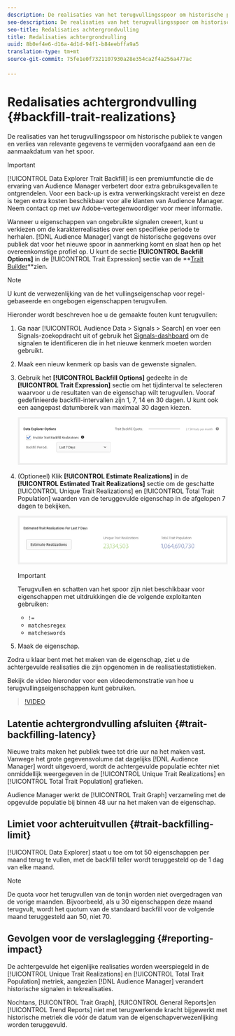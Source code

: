 ```yaml
---
description: De realisaties van het terugvullingsspoor om historische publiek te vangen en verlies van relevante gegevens te vermijden voorafgaand aan een de aanmaakdatum van het spoor.
seo-description: De realisaties van het terugvullingsspoor om historische publiek te vangen en verlies van relevante gegevens te vermijden voorafgaand aan een de aanmaakdatum van het spoor.
seo-title: Redalisaties achtergrondvulling
title: Redalisaties achtergrondvulling
uuid: 8b0ef4e6-d16a-4d1d-94f1-b84eebffa9a5
translation-type: tm+mt
source-git-commit: 75fe1e0f7321107930a28e354ca2f4a256a477ac

---
```



# Redalisaties achtergrondvulling {#backfill-trait-realizations}

De realisaties van het terugvullingsspoor om historische publiek te vangen en verlies van relevante gegevens te vermijden voorafgaand aan een de aanmaakdatum van het spoor.

>[!IMPORTANT]
>
>[!UICONTROL Data Explorer Trait Backfill] is een premiumfunctie die de ervaring van Audience Manager verbetert door extra gebruiksgevallen te ontgrendelen. Voor een back-up is extra verwerkingskracht vereist en deze is tegen extra kosten beschikbaar voor alle klanten van Audience Manager. Neem contact op met uw Adobe-vertegenwoordiger voor meer informatie.

Wanneer u eigenschappen van ongebruikte signalen creeert, kunt u verkiezen om de karakterrealisaties over een specifieke periode te herhalen. [!DNL Audience Manager] vangt de historische gegevens over publiek dat voor het nieuwe spoor in aanmerking komt en slaat hen op het overeenkomstige profiel op. U kunt de sectie **[!UICONTROL Backfill Options]** in de [!UICONTROL Trait Expression] sectie van de **[Trait Builder](../../features/traits/about-trait-builder.md)**zien.

>[!NOTE]
>
>U kunt de verwezenlijking van de het vullingseigenschap voor regel-gebaseerde en ongebogen eigenschappen terugvullen.

Hieronder wordt beschreven hoe u de gemaakte fouten kunt terugvullen:

1. Ga naar [!UICONTROL Audience Data > Signals > Search] en voer een Signals-zoekopdracht uit of gebruik het [Signals-dashboard](../../features/data-explorer/data-explorer-signals-dashboard.md) om de signalen te identificeren die in het nieuwe kenmerk moeten worden gebruikt.
1. Maak een nieuw kenmerk op basis van de gewenste signalen.
1. Gebruik het **[!UICONTROL Backfill Options]** gedeelte in de **[!UICONTROL Trait Expression]** sectie om het tijdinterval te selecteren waarvoor u de resultaten van de eigenschap wilt terugvullen. Vooraf gedefinieerde backfill-intervallen zijn 1, 7, 14 en 30 dagen. U kunt ook een aangepast datumbereik van maximaal 30 dagen kiezen.

   ![trait-backfill](assets/signals-trait-backfill.png)

1. (Optioneel) Klik **[!UICONTROL Estimate Realizations]** in de **[!UICONTROL Estimated Trait Realizations]** sectie om de geschatte [!UICONTROL Unique Trait Realizations] en [!UICONTROL Total Trait Population] waarden van de teruggevulde eigenschap in de afgelopen 7 dagen te bekijken.

   ![ramen en waarheidsgetrouwheid](assets/estimate-trait-realizations.png)

   >[!IMPORTANT]
   >
   >Terugvullen en schatten van het spoor zijn niet beschikbaar voor eigenschappen met uitdrukkingen die de volgende exploitanten gebruiken:
   >    * `!=`
   >    * `matchesregex`
   >    * `matcheswords`

1. Maak de eigenschap.

Zodra u klaar bent met het maken van de eigenschap, ziet u de achtergevulde realisaties die zijn opgenomen in de realisatiestatistieken.

Bekijk de video hieronder voor een videodemonstratie van hoe u terugvullingseigenschappen kunt gebruiken.

>[!VIDEO](https://video.tv.adobe.com/v/25169/)

## Latentie achtergrondvulling afsluiten {#trait-backfilling-latency}

Nieuwe traits maken het publiek twee tot drie uur na het maken vast. Vanwege het grote gegevensvolume dat dagelijks [!DNL Audience Manager] wordt uitgevoerd, wordt de achtergevulde populatie echter niet onmiddellijk weergegeven in de [!UICONTROL Unique Trait Realizations] en [!UICONTROL Total Trait Population] grafieken.

Audience Manager werkt de [!UICONTROL Trait Graph] verzameling met de opgevulde populatie bij binnen 48 uur na het maken van de eigenschap.

## Limiet voor achteruitvullen {#trait-backfilling-limit}

[!UICONTROL Data Explorer] staat u toe om tot 50 eigenschappen per maand terug te vullen, met de backfill teller wordt teruggesteld op de 1 dag van elke maand.

>[!NOTE]
>
>De quota voor het terugvullen van de tonijn worden niet overgedragen van de vorige maanden. Bijvoorbeeld, als u 30 eigenschappen deze maand terugvult, wordt het quotum van de standaard backfill voor de volgende maand teruggesteld aan 50, niet 70.

## Gevolgen voor de verslaglegging {#reporting-impact}

De achtergevulde het eigenlijke realisaties worden weerspiegeld in de [!UICONTROL Unique Trait Realizations] en [!UICONTROL Total Trait Population] metriek, aangezien [!DNL Audience Manager] verandert historische signalen in tekrealisaties.

Nochtans, [!UICONTROL Trait Graph], [!UICONTROL General Reports]en [!UICONTROL Trend Reports] niet met terugwerkende kracht bijgewerkt met historische metriek die vóór de datum van de eigenschapverwezenlijking worden teruggevuld.